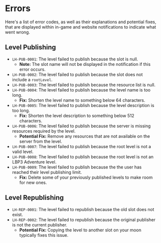 ﻿
# Errors

Here's a list of error codes, as well as their explanations and potential fixes, that are displayed within in-game and
website notifications to indicate what went wrong.

## Level Publishing

- `LH-PUB-0001`: The level failed to publish because the slot is null.
  - **Note:** The slot name will not be displayed in the notification if this error occurs.
- `LH-PUB-0002`: The level failed to publish because the slot does not include a `rootLevel`.
- `LH-PUB-0003`: The level failed to publish because the resource list is null.
- `LH-PUB-0004`: The level failed to publish because the level name is too long.
  - **Fix:** Shorten the level name to something below 64 characters.
- `LH-PUB-0005`: The level failed to publish because the level description is too long.
  - **Fix:** Shorten the level description to something below 512 characters.
- `LH-PUB-0006`: The level failed to publish because the server is missing resources required by the level.
  - **Potential Fix:** Remove any resources that are not available on the server from the level.
- `LH-PUB-0007`: The level failed to publish because the root level is not a valid level.
- `LH-PUB-0008`: The level failed to publish because the root level is not an LBP3 Adventure level.
- `LH-PUB-0009`: The level failed to publish because the the user has reached their level publishing limit.
  - **Fix:** Delete some of your previously published levels to make room for new ones.

## Level Republishing

- `LH-REP-0001`: The level failed to republish because the old slot does not exist.
- `LH-REP-0002`: The level failed to republish because the original publisher is not the current publisher.
  - **Potential Fix:** Copying the level to another slot on your moon typically fixes this issue.